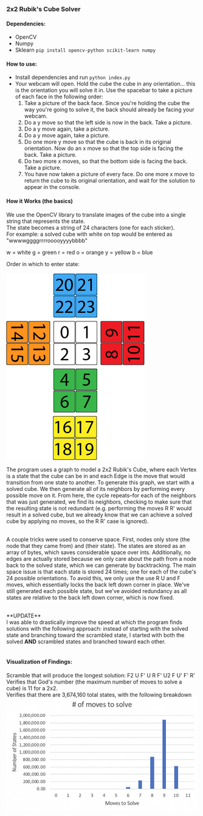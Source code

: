 ### 2x2 Rubik's Cube Solver

#### Dependencies:

-   OpenCV
-   Numpy
-   Sklearn
    `pip install opencv-python scikit-learn numpy`

#### How to use:

-   Install dependencies and run `python index.py`
-   Your webcam will open. Hold the cube the cube in any orientation... this is the orientation you will solve it in. Use the spacebar to take a picture of each face in the following order:
    1. Take a picture of the back face. Since you're holding the cube the way you're going to solve it, the back should already be facing your webcam.
    1. Do a y move so that the left side is now in the back. Take a picture.
    1. Do a y move again, take a picture.
    1. Do a y move again, take a picture.
    1. Do one more y move so that the cube is back in its original orientation. Now do an x move so that the top side is facing the back. Take a picture.
    1. Do two more x moves, so that the bottom side is facing the back. Take a picture.
    1. You have now taken a picture of every face. Do one more x move to return the cube to its original orientation, and wait for the solution to appear in the console.

#### How it Works (the basics)

We use the OpenCV library to translate images of the cube into a single string that represents the state. <br>
The state becomes a string of 24 characters (one for each sticker). <br>
For example: a solved cube with white on top would be entered as "wwwwggggrrrrooooyyyybbbb"

w = white
g = green
r = red
o = orange
y = yellow
b = blue

Order in which to enter state:<br><br>
<img src = "2x2_guide.png">

The program uses a graph to model a 2x2 Rubik's Cube, where each Vertex is a state that the cube can be in and each Edge is the move that would transition from one state to another. To generate this graph, we start with a solved cube. We then generate all of its neighbors by performing every possible move on it. From here, the cycle repeats–for each of the neighbors that was just generated, we find its neighbors, checking to make sure that the resulting state is not redundant (e.g. performing the moves R R' would result in a solved cube, but we already know that we can achieve a solved cube by applying no moves, so the R R' case is ignored). <br><br>

A couple tricks were used to conserve space. First, nodes only store (the node that they came from) and (their state). The states are stored as an array of bytes, which saves considerable space over ints. Additionally, no edges are actually stored because we only care about the path from a node back to the solved state, which we can generate by backtracking. The main space issue is that each state is stored 24 times; one for each of the cube's 24 possible orientations. To avoid this, we only use the use R U and F moves, which essentially locks the back left down corner in place. We've still generated each possible state, but we've avoided redundancy as all states are relative to the back left down corner, which is now fixed.<br><br>

\*\*UPDATE\*\*<br>
I was able to drastically improve the speed at which the program finds solutions with the following approach: instead of starting with the solved state and branching toward the scrambled state, I started with both the solved **AND** scrambled states and branched toward each other.<br><br>

#### Visualization of Findings:

Scramble that will produce the longest solution: F2 U F' U R F' U2 F U' F' R'<br>
Verifies that God's number (the maximum number of moves to solve a cube) is 11 for a 2x2.<br>
Verifies that there are 3,674,160 total states, with the following breakdown<br>
<img src = "movesGraph.png">
